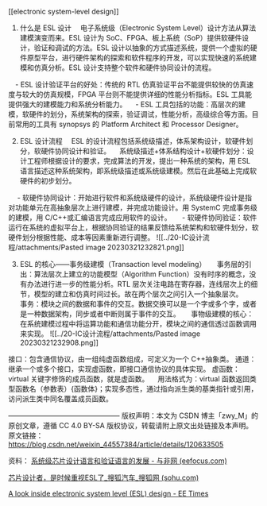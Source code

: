 [[electronic system-level design]]

1. 什么是 ESL 设计
 电子系统级（Electronic System Level）设计方法从算法建模演变而来。ESL 设计为 SoC、FPGA、板上系统（SoP）提供软硬件设计，验证和调试的方法。ESL 设计以抽象的方式描述系统，提供一个虚拟的硬件原型平台，进行硬件架构的探索和软件程序的开发，可以实现快速的系统建模和仿真分析。ESL 设计支持整个软件和硬件协同设计的流程。

 - ESL 设计验证平台的好处：传统的 RTL 仿真验证平台不能提供较快的仿真速度与较大的仿真规模，FPGA 平台则不能提供详细的性能分析指标。ESL 工具能提供强大的建模能力和系统分析能力。
 - ESL 工具包括的功能：高层次的建模，软硬件的划分，系统架构的探索，验证调试，性能分析，高级综合等方面。目前常用的工具有 synopsys 的 Platform Architect 和 Processor Designer。

2. ESL 设计流程
 ESL 的设计流程包括系统级描述，体系架构设计，软硬件划分，软硬件协同设计和验证。
 系统级描述+体系结构设计+软硬件划分：设计工程师根据设计的要求，完成算法的开发，提出一种系统的架构，用 ESL 语言描述这种系统架构，即系统级描述或系统级建模。然后在此基础上完成软硬件的初步划分。

  - 软硬件协同设计：开始进行软件和系统级硬件的设计，系统级硬件设计是指对功能单元在高抽象层次上进行建模，并完成功能设计。用 SystemC 完成事务级的建模，用 C/C++或汇编语言完成应用软件的设计。
  - 软硬件协同验证：软件运行在系统的虚拟平台上，根据协同验证的结果反馈给系统架构和软硬件划分，软硬件划分根据性能、成本等因素重新进行调整。
		![[../20-IC设计流程/attachments/Pasted image 20230321232821.png]]

3. ESL 的核心——事务级建模（Transaction level modeling）
  事务层的引出：算法层次上建立的功能模型（Algorithm Function）没有时序的概念，没有办法进行进一步的性能分析。RTL 层次关注电路在寄存器，连线层次上的细节，模型的建立和仿真时间过长。故在两个层次之间引入一个抽象层次。
  事务：模块之间的数据和事件的交互。数据交换可以是一个字或多个字，或者是一种数据架构，同步或者中断则属于事件的交互。
  事物级建模的核心：在系统建模过程中将运算功能和通信功能分开，模块之间的通信透过函数调用来实现。
![[../20-IC设计流程/attachments/Pasted image 20230321232908.png]]

接口：包含通信协议，由一组纯虚函数组成，可定义为一个 C++抽象类。
通道：继承一个或多个接口，实现虚函数，即接口通信协议的具体实现。
虚函数：virtual 关键字修饰的成员函数，就是虚函数。
 用法格式为：virtual 函数返回类型函数名（参数表）{函数体}；实现多态性，通过指向派生类的基类指针或引用，访问派生类中同名覆盖成员函数。

————————————————
版权声明：本文为 CSDN 博主「zwy_M」的原创文章，遵循 CC 4.0 BY-SA 版权协议，转载请附上原文出处链接及本声明。
原文链接： https://blog.csdn.net/weixin_44557384/article/details/120633505


资料：
[系统级芯片设计语言和验证语言的发展 - 与非网 (eefocus.com)](https://www.eefocus.com/article/252138.html#:~:text=%E7%B3%BB%E7%BB%9F%E7%BA%A7%E8%AE%BE%E8%AE%A1%E7%9A%84%E7%89%B9%E7%82%B9,%E5%92%8C%E5%8D%8F%E5%90%8C%E9%AA%8C%E8%AF%81%E9%97%AE%E9%A2%98%E3%80%82)

[芯片设计者，是时候重视ESL了_搜狐汽车_搜狐网 (sohu.com)](https://www.sohu.com/a/288158965_132567)

[A look inside electronic system level (ESL) design - EE Times](https://www.eetimes.com/a-look-inside-electronic-system-level-esl-design/)

